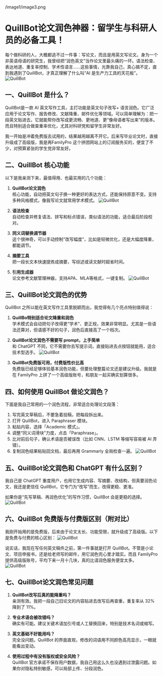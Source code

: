 /image1/image3.png
# QuillBot论文润色神器：留学生与科研人员的必备工具！

每个做科研的人，大概都逃不过一件事：写论文，而且是用英文写论文。身为一个非英语母语的研究生，我曾经把“润色英文”当作论文里最头痛的一环。语法检查、表达地道、重复率控制、学术性语言……这些事情，光靠我自己，真心搞不定，直到我遇到了QuillBot，才真正理解了什么叫“AI 是生产力工具的天花板”。
![QuillBot](/image1/image1.png)

## 一、QuillBot 是什么？

QuillBot是一款 AI 英文写作工具，主打功能是英文句子改写+ 语言润色。它广泛应用于论文写作、报告修改、文献降重、邮件优化等领域。可以简单理解为：把一段英文贴进去，它就能帮你改写成更流畅、更地道、更“像母语者写出来”的版本。而且特别适合做查重率优化，尤其对科研党和留学生非常友好。

我一开始是冲着免费版去试用的，结果越用越离不开它。后来写毕业论文时，直接升级成了高级版，我是再FamilyPro 这个拼团网站上的订阅服务买的，便宜了不少，对预算紧张的学生党非常友好。

## 二、QuillBot 核心功能

以下是我亲测下来，最值得用、也最实用的几个功能：

1. **QuillBot论文润色**  
   核心功能，自动把英文句子换一种更好的表达方式，还能保持原意不变。支持多种风格模式，像我写论文就常用学术模式。
   ![QuillBot](/image1/image2.png)

3. **语法检查**  
   自动检查并修复语法、拼写和标点错误，类似语法的功能，适合最后阶段校对。

4. **同义词替换调节器**  
   这个很神奇，可以手动控制“改写幅度”，比如是轻微优化，还是大幅度降重，都能调节。

5. **摘要工具**  
   把一段长文本快速提炼成摘要，写综述或读文献时超省时间。

6. **引用生成器**  
   论文参考文献管理神器，支持APA、MLA等格式，一键复制。
   ![QuillBot](/image1/image3.png)

## 三、QuillBot论文润色的优势

QuillBot 之所以能在英文写作工具里脱颖而出，我觉得有几个亮点特别值得说：

1. **QuillBo特别适合论文降重和润色**  
   学术模式会自动把句子改得更“学术”、更正规，效果非常明显。尤其是一些语法还算对，但语感不好的句子，润色后直接高了一个档次。

2. **QuillBot论文润色不需要写 prompt，上手简单**  
   和 ChatGPT 不同，它不需要你去写提示词，直接贴进去点按钮就能用，适合技术型选手。
   ![QuillBot](/image1/image4.png)

4. **QuillBot免费版可用，付费版性价比高**  
   免费版已经足够体验基本润色功能，但要处理整篇论文还是建议升级。我就是在 FamilyPro 上拼了一个高级版账号，和朋友一起买确实划算很多。

## 四、如何使用 QuillBot 做论文润色？

下面是我自己常用的一个润色流程，非常适合处理论文段落：

1. 写完英文草稿后，不要急着投稿，把每段拆出来。
2. 打开 QuillBot，进入 Paraphraser 模块。
3. 粘贴内容，选择「Academic 模式」。
4. 调整“同义词滑块”力度，点击「Paraphrase」。
5. 比对前后句子，确认术语是否被误改（比如 CNN、LSTM 等缩写容易被 AI 弄错）。
6. 复制润色结果粘贴回文档，最后再用 Grammarly 全局检查一遍。
   ![QuillBot](/image1/image5.png)

## 五、QuillBot论文润色和 ChatGPT 有什么区别？

我自己是 ChatGPT 重度用户，也用它生成内容、写摘要、改结构，但真要润色论文，我还是更信任 QuillBot，它专门为“改写”而生，改得更稳、更准。

如果你是“先写草稿、再润色优化”的写作习惯，QuillBot 会是更稳的选择。
![QuillBot](/image1/image6.png)

## 六、QuillBot 免费版与付费版区别（附对比）

我刚开始用的是免费版，后来由于论文太长、功能受限，就升级成了高级版。以下是免费与付费的核心区别：
![QuillBot](/image1/image7.png)

说实话，我现在写任何英文稿件之前，第一件事就是打开 QuillBot。不管是小论文、项目申报书，还是给老师写的邮件，用它润色完心里才踏实。而且 FamilyPro 提供高级版账号，平均下来一月十几块，真的比请润色服务便宜太多。
![QuillBot](/image1/image8.png)

## 七、QuillBot论文润色常见问题

1. **QuillBot改写后真的能降重吗？**  
   亲测有效。我把一段自己旧论文的内容贴进去改写后再查重，重复率从 32% 降到了 11%。

2. **专业术语会被改错吗？**  
   确实有可能。建议关键术语加引号或人工替换回来，特别是技术名词或缩写。

3. **英文基础不好能用吗？**  
   完全没问题。QuillBot 的界面直观，修改的词语用不同颜色高亮显示，一眼就能看出变动。

4. **使用过程中有没有版权或安全风险？**  
   QuillBot 官方承诺不保存用户数据，我自己用这么久也没遇到过泄露问题。如果你对隐私特别敏感，可以局部上传、分段润色。
